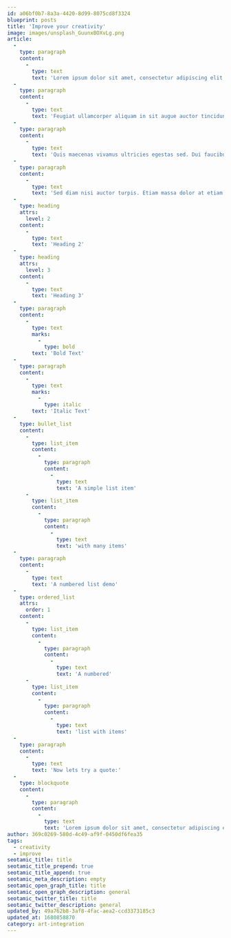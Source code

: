 ```yaml
---
id: a06bf0b7-8a3a-4420-8d99-8075cd8f3324
blueprint: posts
title: 'Improve your creativity'
image: images/unsplash_GuunxBOXvLg.png
article:
  -
    type: paragraph
    content:
      -
        type: text
        text: 'Lorem ipsum dolor sit amet, consectetur adipiscing elit. Placerat porttitor felis porttitor amet aliquam ut tempus. Consectetur malesuada mauris in ac amet quis. Accumsan a, odio enim eget est sed. Iaculis amet netus non scelerisque tincidunt risus. Eu fermentum viverra felis neque lorem risus imperdiet rhoncus, magna. Tortor nec facilisis pharetra pharetra. Fermentum aenean parturient adipiscing odio. Ullamcorper non dolor dictum lacus urna nam in sem facilisis. Neque, semper morbi praesent est in a quis etiam.'
  -
    type: paragraph
    content:
      -
        type: text
        text: 'Feugiat ullamcorper aliquam in sit augue auctor tincidunt. Lectus aliquam consectetur in commodo ullamcorper aliquet nunc, sed consequat. Quis auctor pharetra urna non tempus aliquet ultrices sodales.'
  -
    type: paragraph
    content:
      -
        type: text
        text: 'Quis maecenas vivamus ultricies egestas sed. Dui faucibus faucibus sed nisi. Elementum bibendum vel morbi cursus arcu facilisis aliquam. Ultrices donec egestas vestibulum tempus varius mi enim. Vulputate volutpat scelerisque tincidunt sed cursus aenean luctus tempor, tortor.'
  -
    type: paragraph
    content:
      -
        type: text
        text: 'Sed diam nisi auctor turpis. Etiam massa dolor at etiam nunc varius dui. Neque fringilla vel, mauris duis aliquam odio purus gravida. Sodales fermentum euismod arcu, morbi suscipit nulla diam tristique. Volutpat, egestas donec sollicitudin convallis. Justo, morbi sit nunc amet in sit elementum diam dis. Sit tortor sit dui non ultrices ac.'
  -
    type: heading
    attrs:
      level: 2
    content:
      -
        type: text
        text: 'Heading 2'
  -
    type: heading
    attrs:
      level: 3
    content:
      -
        type: text
        text: 'Heading 3'
  -
    type: paragraph
    content:
      -
        type: text
        marks:
          -
            type: bold
        text: 'Bold Text'
  -
    type: paragraph
    content:
      -
        type: text
        marks:
          -
            type: italic
        text: 'Italic Text'
  -
    type: bullet_list
    content:
      -
        type: list_item
        content:
          -
            type: paragraph
            content:
              -
                type: text
                text: 'A simple list item'
      -
        type: list_item
        content:
          -
            type: paragraph
            content:
              -
                type: text
                text: 'with many items'
  -
    type: paragraph
    content:
      -
        type: text
        text: 'A numbered list demo'
  -
    type: ordered_list
    attrs:
      order: 1
    content:
      -
        type: list_item
        content:
          -
            type: paragraph
            content:
              -
                type: text
                text: 'A numbered'
      -
        type: list_item
        content:
          -
            type: paragraph
            content:
              -
                type: text
                text: 'list with items'
  -
    type: paragraph
    content:
      -
        type: text
        text: 'Now lets try a quote:'
  -
    type: blockquote
    content:
      -
        type: paragraph
        content:
          -
            type: text
            text: 'Lorem ipsum dolor sit amet, consectetur adipiscing elit. Placerat porttitor felis porttitor amet aliquam ut tempus. Consectetur malesuada mauris in ac amet quis.'
author: 369c0269-580d-4c49-af9f-0450df6fea35
tags:
  - creativity
  - improve
seotamic_title: title
seotamic_title_prepend: true
seotamic_title_append: true
seotamic_meta_description: empty
seotamic_open_graph_title: title
seotamic_open_graph_description: general
seotamic_twitter_title: title
seotamic_twitter_description: general
updated_by: 49a762b8-3af8-4fac-aea2-ccd3373185c3
updated_at: 1680858870
category: art-integration
---
```

